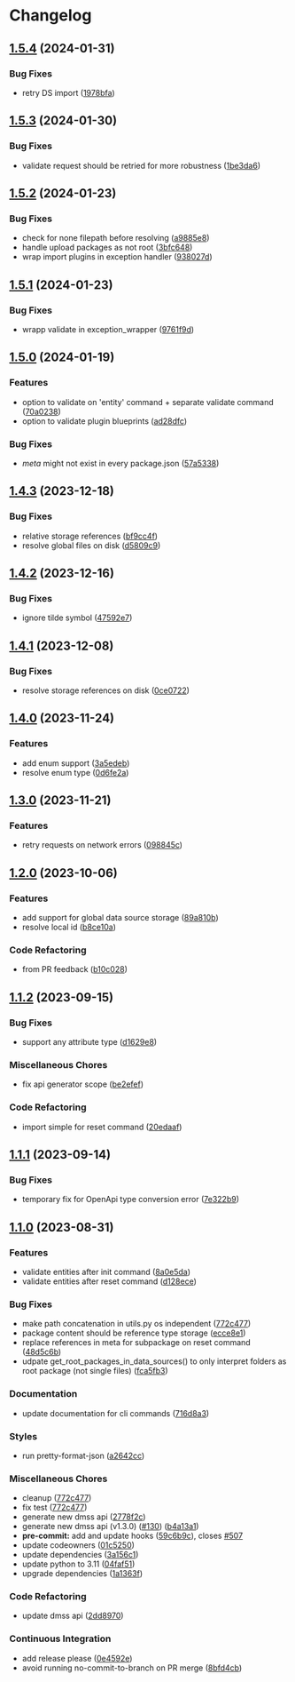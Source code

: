 # Changelog

## [1.5.4](https://github.com/equinor/dm-cli/compare/v1.5.3...v1.5.4) (2024-01-31)


### Bug Fixes

* retry DS import ([1978bfa](https://github.com/equinor/dm-cli/commit/1978bfa1b5c484b62bafe7ade254df7af55958d3))

## [1.5.3](https://github.com/equinor/dm-cli/compare/v1.5.2...v1.5.3) (2024-01-30)


### Bug Fixes

* validate request should be retried for more robustness ([1be3da6](https://github.com/equinor/dm-cli/commit/1be3da6da6cd828f0f65f36633f6546e1ae9dd61))

## [1.5.2](https://github.com/equinor/dm-cli/compare/v1.5.1...v1.5.2) (2024-01-23)


### Bug Fixes

* check for none filepath before resolving ([a9885e8](https://github.com/equinor/dm-cli/commit/a9885e88c1491a440b3e30d44f4da5f87b7bd011))
* handle upload packages as not root ([3bfc648](https://github.com/equinor/dm-cli/commit/3bfc6480246877c580f673945c996cdb09699e1a))
* wrap import plugins in exception handler ([938027d](https://github.com/equinor/dm-cli/commit/938027d616ca29d67d711ae0e7e15e85a6219043))

## [1.5.1](https://github.com/equinor/dm-cli/compare/v1.5.0...v1.5.1) (2024-01-23)


### Bug Fixes

* wrapp validate in exception_wrapper ([9761f9d](https://github.com/equinor/dm-cli/commit/9761f9d29f0c30091c6d75ed7d15ea23e771a921))

## [1.5.0](https://github.com/equinor/dm-cli/compare/v1.4.3...v1.5.0) (2024-01-19)


### Features

* option to validate on 'entity' command + separate validate command ([70a0238](https://github.com/equinor/dm-cli/commit/70a0238a3e49d42114cc30af72257b29dbadae13))
* option to validate plugin blueprints ([ad28dfc](https://github.com/equinor/dm-cli/commit/ad28dfc85005213e2a64f5fc4e56e043a0b8604e))


### Bug Fixes

* _meta_ might not exist in every package.json ([57a5338](https://github.com/equinor/dm-cli/commit/57a5338574a1971fa6dd81a9eff468e6ab5f5226))

## [1.4.3](https://github.com/equinor/dm-cli/compare/v1.4.2...v1.4.3) (2023-12-18)


### Bug Fixes

* relative storage references ([bf9cc4f](https://github.com/equinor/dm-cli/commit/bf9cc4f2af83784110d60bb7adf111c828bc2d31))
* resolve global files on disk ([d5809c9](https://github.com/equinor/dm-cli/commit/d5809c9383f1e2dd3571cd1873a7c6ccb74e1e63))

## [1.4.2](https://github.com/equinor/dm-cli/compare/v1.4.1...v1.4.2) (2023-12-16)


### Bug Fixes

* ignore tilde symbol ([47592e7](https://github.com/equinor/dm-cli/commit/47592e79475fa0a06d14a33aaef0a951cba0e427))

## [1.4.1](https://github.com/equinor/dm-cli/compare/v1.4.0...v1.4.1) (2023-12-08)


### Bug Fixes

* resolve storage references on disk ([0ce0722](https://github.com/equinor/dm-cli/commit/0ce0722a6dcbf9906f6db2103acc1f05ea60e69c))

## [1.4.0](https://github.com/equinor/dm-cli/compare/v1.3.0...v1.4.0) (2023-11-24)


### Features

* add enum support ([3a5edeb](https://github.com/equinor/dm-cli/commit/3a5edeb650a84b1fa6837d69e7b726c0ca9e87c6))
* resolve enum type ([0d6fe2a](https://github.com/equinor/dm-cli/commit/0d6fe2a040c8ccee6410f3253b0a4fb74e1c9c46))

## [1.3.0](https://github.com/equinor/dm-cli/compare/v1.2.0...v1.3.0) (2023-11-21)


### Features

* retry requests on network errors ([098845c](https://github.com/equinor/dm-cli/commit/098845c6da5ca107d44d8d20b37b6e6a2d60ec96))

## [1.2.0](https://github.com/equinor/dm-cli/compare/v1.1.2...v1.2.0) (2023-10-06)


### Features

* add support for global data source storage ([89a810b](https://github.com/equinor/dm-cli/commit/89a810bf8effcacc49c11a520b5c7cada4182f2b))
* resolve local id ([b8ce10a](https://github.com/equinor/dm-cli/commit/b8ce10a3d3da752c29f03519b12c1a9218966f3d))


### Code Refactoring

* from PR feedback ([b10c028](https://github.com/equinor/dm-cli/commit/b10c02843f21fbf014d67aab00ad74d7b62666ae))

## [1.1.2](https://github.com/equinor/dm-cli/compare/v1.1.1...v1.1.2) (2023-09-15)


### Bug Fixes

* support any attribute type ([d1629e8](https://github.com/equinor/dm-cli/commit/d1629e8d08d3a7de8bd9cd92659067510cda4b60))


### Miscellaneous Chores

* fix api generator scope ([be2efef](https://github.com/equinor/dm-cli/commit/be2efefff7066575bf162e8b07a6f8816822f415))


### Code Refactoring

* import simple for reset command ([20edaaf](https://github.com/equinor/dm-cli/commit/20edaaf76424ff6070c5ba4562f9ddd9daa24162))

## [1.1.1](https://github.com/equinor/dm-cli/compare/v1.1.0...v1.1.1) (2023-09-14)


### Bug Fixes

* temporary fix for OpenApi type conversion error ([7e322b9](https://github.com/equinor/dm-cli/commit/7e322b98e4cd08a7670b534f147db216f7a69d37))

## [1.1.0](https://github.com/equinor/dm-cli/compare/v1.0.14...v1.1.0) (2023-08-31)


### Features

* validate entities after init command ([8a0e5da](https://github.com/equinor/dm-cli/commit/8a0e5dad39fce7ec5f245d07e1507ea2976faf95))
* validate entities after reset command ([d128ece](https://github.com/equinor/dm-cli/commit/d128ece3b23ba0a85afc21d06001930b02e349fa))


### Bug Fixes

* make path concatenation in utils.py os independent ([772c477](https://github.com/equinor/dm-cli/commit/772c477213ab54dbb8b848d59a73b6ca34bb99bb))
* package content should be reference type storage ([ecce8e1](https://github.com/equinor/dm-cli/commit/ecce8e10699f488cbd0bcea2f58ac50d53d19ac4))
* replace references in meta for subpackage on reset command ([48d5c6b](https://github.com/equinor/dm-cli/commit/48d5c6bc896309e2dc5ea37cc515a4baa9ae9621))
* udpate get_root_packages_in_data_sources() to only interpret folders as root package (not single files) ([fca5fb3](https://github.com/equinor/dm-cli/commit/fca5fb353657248e2afb95515ba8a1df8aa25ef2))


### Documentation

* update documentation for cli commands ([716d8a3](https://github.com/equinor/dm-cli/commit/716d8a382827dee3b243af6eacb7c1b25158a67d))


### Styles

* run pretty-format-json ([a2642cc](https://github.com/equinor/dm-cli/commit/a2642ccbfec8b461bf75110f8ddf5f024b62a3e3))


### Miscellaneous Chores

* cleanup ([772c477](https://github.com/equinor/dm-cli/commit/772c477213ab54dbb8b848d59a73b6ca34bb99bb))
* fix test ([772c477](https://github.com/equinor/dm-cli/commit/772c477213ab54dbb8b848d59a73b6ca34bb99bb))
* generate new dmss api ([2778f2c](https://github.com/equinor/dm-cli/commit/2778f2c162083372e7a0ceb85593ea081c5b3d43))
* generate new dmss api (v1.3.0) ([#130](https://github.com/equinor/dm-cli/issues/130)) ([b4a13a1](https://github.com/equinor/dm-cli/commit/b4a13a1a628fdde3a0c80137e33594ec3609220b))
* **pre-commit:** add and update hooks ([59c6b9c](https://github.com/equinor/dm-cli/commit/59c6b9c3280bd818472b33fcb7a643fea0fad773)), closes [#507](https://github.com/equinor/dm-cli/issues/507)
* update codeowners ([01c5250](https://github.com/equinor/dm-cli/commit/01c52507fab75927bead51601ba47b52934c3084))
* update dependencies ([3a156c1](https://github.com/equinor/dm-cli/commit/3a156c14241fd301651f20a91f5124ae5ea76a28))
* update python to 3.11 ([04faf51](https://github.com/equinor/dm-cli/commit/04faf51c211c6c646bd6e7d7157c6550029363fc))
* upgrade dependencies ([1a1363f](https://github.com/equinor/dm-cli/commit/1a1363f74a30820223edc552252aa3c5e3839175))


### Code Refactoring

* update dmss api ([2dd8970](https://github.com/equinor/dm-cli/commit/2dd89707c7af816f59d3219c10a5fa40a694d4cd))


### Continuous Integration

* add release please ([0e4592e](https://github.com/equinor/dm-cli/commit/0e4592e4e267b1e67e10786150b041a6cfb9e9d9))
* avoid running no-commit-to-branch on PR merge ([8bfd4cb](https://github.com/equinor/dm-cli/commit/8bfd4cb135d939dcbdc2ecd3fd651a54bbb00792))
